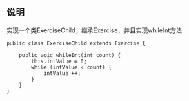 ## 说明

实现一个类ExerciseChild，继承Exercise，并且实现whileInt方法

```$xslt
public class ExerciseChild extends Exercise {

    public void whileInt(int count) {
        this.intValue = 0;
        while (intValue < count) {
            intValue ++;
        }
    }
}
```